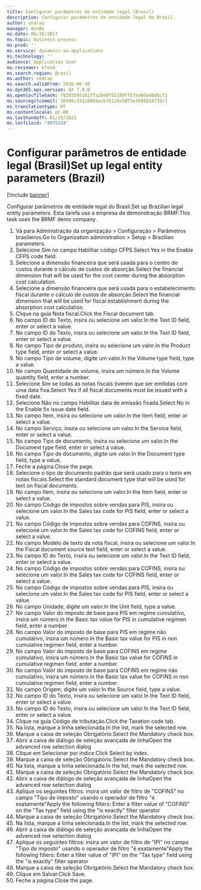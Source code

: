```yaml
---
title: Configurar parâmetros de entidade legal (Brasil)
description: Configurar parâmetros de entidade legal do Brasil.
author: sndray
manager: AnnBe
ms.date: 06/26/2017
ms.topic: business-process
ms.prod: ''
ms.service: dynamics-ax-applications
ms.technology: ''
audience: Application User
ms.reviewer: kfend
ms.search.region: Brazil
ms.author: sndray
ms.search.validFrom: 2016-06-30
ms.dyn365.ops.version: AX 7.0.0
ms.openlocfilehash: 782035951817fa28e0f51189ff57ea0da484bcf1
ms.sourcegitcommit: 38d40c331c8894acb7b119c5073e3088b54776c1
ms.translationtype: HT
ms.contentlocale: pt-BR
ms.lasthandoff: 01/15/2021
ms.locfileid: "4975324"
---
```

# <a name="set-up-legal-entity-parameters-brazil"></a><span data-ttu-id="479e7-103">Configurar parâmetros de entidade legal (Brasil)</span><span class="sxs-lookup"><span data-stu-id="479e7-103">Set up legal entity parameters (Brazil)</span></span>

[!include [banner](../../includes/banner.md)]

<span data-ttu-id="479e7-104">Configurar parâmetros de entidade legal do Brasil.</span><span class="sxs-lookup"><span data-stu-id="479e7-104">Set up Brazilian legal entity parameters.</span></span> <span data-ttu-id="479e7-105">Esta tarefa usa a empresa de demonstração BRMF.</span><span class="sxs-lookup"><span data-stu-id="479e7-105">This task uses the BRMF demo company.</span></span>

1. <span data-ttu-id="479e7-106">Vá para Administração da organização > Configuração > Parâmetros brasileiros.</span><span class="sxs-lookup"><span data-stu-id="479e7-106">Go to Organization administration > Setup > Brazilian parameters.</span></span>
2. <span data-ttu-id="479e7-107">Selecione Sim no campo Habilitar código CFPS.</span><span class="sxs-lookup"><span data-stu-id="479e7-107">Select Yes in the Enable CFPS code field.</span></span>
3. <span data-ttu-id="479e7-108">Selecione a dimensão financeira que será usada para o centro de custos durante o cálculo de custos de absorção.</span><span class="sxs-lookup"><span data-stu-id="479e7-108">Select the financial dimension that will be used for the cost center during the absorption cost calculation.</span></span>
4. <span data-ttu-id="479e7-109">Selecione a dimensão financeira que será usada para o estabelecimento fiscal durante o cálculo de custos de absorção.</span><span class="sxs-lookup"><span data-stu-id="479e7-109">Select the financial dimension that will be used for fiscal establishment during the absorption cost calculation.</span></span>
5. <span data-ttu-id="479e7-110">Clique na guia Nota fiscal.</span><span class="sxs-lookup"><span data-stu-id="479e7-110">Click the Fiscal document tab.</span></span>
6. <span data-ttu-id="479e7-111">No campo ID do Texto, insira ou selecione um valor.</span><span class="sxs-lookup"><span data-stu-id="479e7-111">In the Text ID field, enter or select a value.</span></span>
7. <span data-ttu-id="479e7-112">No campo ID do Texto, insira ou selecione um valor.</span><span class="sxs-lookup"><span data-stu-id="479e7-112">In the Text ID field, enter or select a value.</span></span>
8. <span data-ttu-id="479e7-113">No campo Tipo de produto, insira ou selecione um valor.</span><span class="sxs-lookup"><span data-stu-id="479e7-113">In the Product type field, enter or select a value.</span></span>
9. <span data-ttu-id="479e7-114">No campo Tipo de volume, digite um valor.</span><span class="sxs-lookup"><span data-stu-id="479e7-114">In the Volume type field, type a value.</span></span>
10. <span data-ttu-id="479e7-115">No campo Quantidade de volume, insira um número.</span><span class="sxs-lookup"><span data-stu-id="479e7-115">In the Volume quantity field, enter a number.</span></span>
11. <span data-ttu-id="479e7-116">Selecione Sim se todas as notas fiscais tiverem que ser emitidas com uma data fixa.</span><span class="sxs-lookup"><span data-stu-id="479e7-116">Select Yes if all fiscal documents must be issued with a fixed date.</span></span>
12. <span data-ttu-id="479e7-117">Selecione Não no campo Habilitar data de emissão fixada.</span><span class="sxs-lookup"><span data-stu-id="479e7-117">Select No in the Enable fix issue date field.</span></span>
13. <span data-ttu-id="479e7-118">No campo Item, insira ou selecione um valor.</span><span class="sxs-lookup"><span data-stu-id="479e7-118">In the Item field, enter or select a value.</span></span>
14. <span data-ttu-id="479e7-119">No campo Serviço, insira ou selecione um valor.</span><span class="sxs-lookup"><span data-stu-id="479e7-119">In the Service field, enter or select a value.</span></span>
15. <span data-ttu-id="479e7-120">No campo Tipo de documento, insira ou selecione um valor.</span><span class="sxs-lookup"><span data-stu-id="479e7-120">In the Document type field, enter or select a value.</span></span>
16. <span data-ttu-id="479e7-121">No campo Tipo de documento, digite um valor.</span><span class="sxs-lookup"><span data-stu-id="479e7-121">In the Document type field, type a value.</span></span>
17. <span data-ttu-id="479e7-122">Feche a página.</span><span class="sxs-lookup"><span data-stu-id="479e7-122">Close the page.</span></span>
18. <span data-ttu-id="479e7-123">Selecione o tipo de documento padrão que será usado para o texto em notas fiscais.</span><span class="sxs-lookup"><span data-stu-id="479e7-123">Select the standard document type that will be used for text on fiscal documents.</span></span>
19. <span data-ttu-id="479e7-124">No campo Item, insira ou selecione um valor.</span><span class="sxs-lookup"><span data-stu-id="479e7-124">In the Item field, enter or select a value.</span></span>
20. <span data-ttu-id="479e7-125">No campo Código de impostos sobre vendas para PIS, insira ou selecione um valor.</span><span class="sxs-lookup"><span data-stu-id="479e7-125">In the Sales tax code for PIS field, enter or select a value.</span></span>
21. <span data-ttu-id="479e7-126">No campo Código de impostos sobre vendas para COFINS, insira ou selecione um valor.</span><span class="sxs-lookup"><span data-stu-id="479e7-126">In the Sales tax code for COFINS field, enter or select a value.</span></span>
22. <span data-ttu-id="479e7-127">No campo Modelo de texto da nota fiscal, insira ou selecione um valor.</span><span class="sxs-lookup"><span data-stu-id="479e7-127">In the Fiscal document source text field, enter or select a value.</span></span>
23. <span data-ttu-id="479e7-128">No campo ID do Texto, insira ou selecione um valor.</span><span class="sxs-lookup"><span data-stu-id="479e7-128">In the Text ID field, enter or select a value.</span></span>
24. <span data-ttu-id="479e7-129">No campo Código de impostos sobre vendas para COFINS, insira ou selecione um valor.</span><span class="sxs-lookup"><span data-stu-id="479e7-129">In the Sales tax code for COFINS field, enter or select a value.</span></span>
25. <span data-ttu-id="479e7-130">No campo Código de impostos sobre vendas para PIS, insira ou selecione um valor.</span><span class="sxs-lookup"><span data-stu-id="479e7-130">In the Sales tax code for PIS field, enter or select a value.</span></span>
26. <span data-ttu-id="479e7-131">No campo Unidade, digite um valor.</span><span class="sxs-lookup"><span data-stu-id="479e7-131">In the Unit field, type a value.</span></span>
27. <span data-ttu-id="479e7-132">No campo Valor do imposto de base para PIS em regime cumulativo, insira um número.</span><span class="sxs-lookup"><span data-stu-id="479e7-132">In the Basic tax value for PIS in cumulative regimen field, enter a number.</span></span>
28. <span data-ttu-id="479e7-133">No campo Valor do imposto de base para PIS em regime não cumulativo, insira um número.</span><span class="sxs-lookup"><span data-stu-id="479e7-133">In the Basic tax value for PIS in non cumulative regimen field, enter a number.</span></span>
29. <span data-ttu-id="479e7-134">No campo Valor do imposto de base para COFINS em regime cumulativo, insira um número.</span><span class="sxs-lookup"><span data-stu-id="479e7-134">In the Basic tax value for COFINS in cumulative regimen field, enter a number.</span></span>
30. <span data-ttu-id="479e7-135">No campo Valor do imposto de base para COFINS em regime não cumulativo, insira um número.</span><span class="sxs-lookup"><span data-stu-id="479e7-135">In the Basic tax value for COFINS in non cumulative regimen field, enter a number.</span></span>
31. <span data-ttu-id="479e7-136">No campo Origem, digite um valor.</span><span class="sxs-lookup"><span data-stu-id="479e7-136">In the Source field, type a value.</span></span>
32. <span data-ttu-id="479e7-137">No campo ID do Texto, insira ou selecione um valor.</span><span class="sxs-lookup"><span data-stu-id="479e7-137">In the Text ID field, enter or select a value.</span></span>
33. <span data-ttu-id="479e7-138">No campo ID do Texto, insira ou selecione um valor.</span><span class="sxs-lookup"><span data-stu-id="479e7-138">In the Text ID field, enter or select a value.</span></span>
34. <span data-ttu-id="479e7-139">Clique na guia Código de tributação.</span><span class="sxs-lookup"><span data-stu-id="479e7-139">Click the Taxation code tab.</span></span>
35. <span data-ttu-id="479e7-140">Na lista, marque a linha selecionada.</span><span class="sxs-lookup"><span data-stu-id="479e7-140">In the list, mark the selected row.</span></span>
36. <span data-ttu-id="479e7-141">Marque a caixa de seleção Obrigatório.</span><span class="sxs-lookup"><span data-stu-id="479e7-141">Select the Mandatory check box.</span></span>
37. <span data-ttu-id="479e7-142">Abrir a caixa de diálogo de seleção avançada de linha</span><span class="sxs-lookup"><span data-stu-id="479e7-142">Open the advanced row selection dialog</span></span>
38. <span data-ttu-id="479e7-143">Clique em Selecionar por índice.</span><span class="sxs-lookup"><span data-stu-id="479e7-143">Click Select by index.</span></span>
39. <span data-ttu-id="479e7-144">Marque a caixa de seleção Obrigatório.</span><span class="sxs-lookup"><span data-stu-id="479e7-144">Select the Mandatory check box.</span></span>
40. <span data-ttu-id="479e7-145">Na lista, marque a linha selecionada.</span><span class="sxs-lookup"><span data-stu-id="479e7-145">In the list, mark the selected row.</span></span>
41. <span data-ttu-id="479e7-146">Marque a caixa de seleção Obrigatório.</span><span class="sxs-lookup"><span data-stu-id="479e7-146">Select the Mandatory check box.</span></span>
42. <span data-ttu-id="479e7-147">Abrir a caixa de diálogo de seleção avançada de linha</span><span class="sxs-lookup"><span data-stu-id="479e7-147">Open the advanced row selection dialog</span></span>
43. <span data-ttu-id="479e7-148">Aplique os seguintes filtros: insira um valor de filtro de "COFINS" no campo "Tipo de imposto" usando o operador de filtro "é exatamente"</span><span class="sxs-lookup"><span data-stu-id="479e7-148">Apply the following filters: Enter a filter value of "COFINS" on the "Tax type" field using the "is exactly" filter operator</span></span>
44. <span data-ttu-id="479e7-149">Marque a caixa de seleção Obrigatório.</span><span class="sxs-lookup"><span data-stu-id="479e7-149">Select the Mandatory check box.</span></span>
45. <span data-ttu-id="479e7-150">Na lista, marque a linha selecionada.</span><span class="sxs-lookup"><span data-stu-id="479e7-150">In the list, mark the selected row.</span></span>
46. <span data-ttu-id="479e7-151">Abrir a caixa de diálogo de seleção avançada de linha</span><span class="sxs-lookup"><span data-stu-id="479e7-151">Open the advanced row selection dialog</span></span>
47. <span data-ttu-id="479e7-152">Aplique os seguintes filtros: insira um valor de filtro de "IPI" no campo "Tipo de imposto" usando o operador de filtro "é exatamente"</span><span class="sxs-lookup"><span data-stu-id="479e7-152">Apply the following filters: Enter a filter value of "IPI" on the "Tax type" field using the "is exactly" filter operator</span></span>
48. <span data-ttu-id="479e7-153">Marque a caixa de seleção Obrigatório.</span><span class="sxs-lookup"><span data-stu-id="479e7-153">Select the Mandatory check box.</span></span>
49. <span data-ttu-id="479e7-154">Clique em Salvar.</span><span class="sxs-lookup"><span data-stu-id="479e7-154">Click Save.</span></span>
50. <span data-ttu-id="479e7-155">Feche a página.</span><span class="sxs-lookup"><span data-stu-id="479e7-155">Close the page.</span></span>

